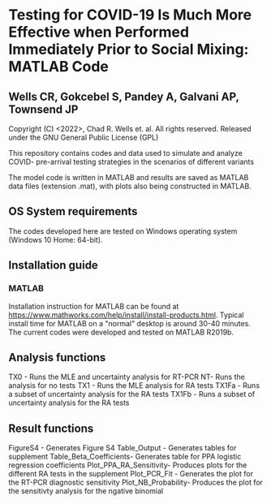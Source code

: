 # Testing for COVID-19 Is Much More Effective when Performed Immediately Prior to Social Mixing: MATLAB Code

## Wells CR, Gokcebel S, Pandey A, Galvani AP, Townsend JP
 

Copyright (C) <2022>, Chad R. Wells et. al. All rights reserved. Released under the GNU General Public License (GPL)

This repository contains codes and data used to simulate and analyze COVID- pre-arrival testing strategies in the scenarios of different variants

The model code is written in MATLAB and results are saved as MATLAB data files (extension .mat), with plots also being constructed in MATLAB. 

## OS System requirements
The codes developed here are tested on Windows operating system (Windows 10 Home: 64-bit). 

## Installation guide
### MATLAB
Installation instruction for MATLAB can be found at https://www.mathworks.com/help/install/install-products.html. Typical install time for MATLAB on a "normal" desktop is around 30-40 minutes. The current codes were developed and tested on MATLAB R2019b.

## Analysis functions
TX0 - Runs the MLE and uncertainty analysis for RT-PCR
NT- Runs the analysis for no tests
TX1 - Runs the MLE analysis for RA tests
TX1Fa - Runs a subset of uncertainty analysis for the RA tests
TX1Fb - Runs a subset of uncertainty analysis for the RA tests

## Result functions
FigureS4 - Generates Figure S4
Table_Output - Generates tables for supplement
Table_Beta_Coefficients- Generates table for PPA logistic regression coefficients
Plot_PPA_RA_Sensitivity- Produces plots for the different RA tests in the supplement
Plot_PCR_Fit - Generates the plot for the RT-PCR diagnostic sensitivity
Plot_NB_Probability- Produces the plot for the sensitivty analysis for the ngative binomial 
